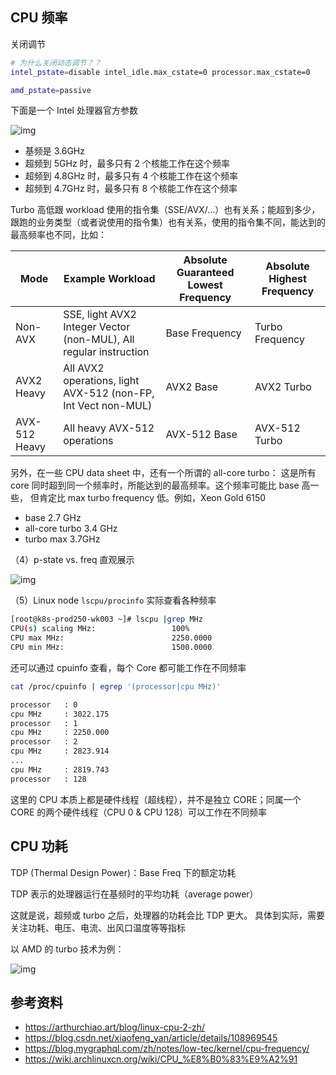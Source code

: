 ## CPU 频率

关闭调节

```bash
# 为什么关闭动态调节？？
intel_pstate=disable intel_idle.max_cstate=0 processor.max_cstate=0

amd_pstate=passive
```

下面是一个 Intel 处理器官方参数

![img](./.assets/CPU功耗与性能管理/i9-9900k-turbo-freq.png)

- 基频是 3.6GHz
- 超频到 5GHz 时，最多只有 2 个核能工作在这个频率
- 超频到 4.8GHz 时，最多只有 4 个核能工作在这个频率
- 超频到 4.7GHz 时，最多只有 8 个核能工作在这个频率

Turbo 高低跟 workload 使用的指令集（SSE/AVX/...）也有关系；能超到多少，跟跑的业务类型（或者说使用的指令集）也有关系，使用的指令集不同，能达到的最高频率也不同，比如：

| Mode          | Example Workload                                             | Absolute Guaranteed Lowest Frequency | Absolute Highest Frequency |
| ------------- | ------------------------------------------------------------ | ------------------------------------ | -------------------------- |
| Non-AVX       | SSE, light AVX2 Integer Vector (non-MUL), All regular instruction | Base Frequency                       | Turbo Frequency            |
| AVX2 Heavy    | All AVX2 operations, light AVX-512 (non-FP, Int Vect non-MUL) | AVX2 Base                            | AVX2 Turbo                 |
| AVX-512 Heavy | All heavy AVX-512 operations                                 | AVX-512 Base                         | AVX-512 Turbo              |

另外，在一些 CPU data sheet 中，还有一个所谓的 all-core turbo： 这是所有 core 同时超到同一个频率时，所能达到的最高频率。这个频率可能比 base 高一些， 但肯定比 max turbo frequency 低。例如，Xeon Gold 6150

- base 2.7 GHz
- all-core turbo 3.4 GHz
- turbo max 3.7GHz

（4）p-state vs. freq 直观展示

![img](./.assets/CPU功耗与性能管理/Intel-P-States.jpg)

（5）Linux node `lscpu/procinfo` 实际查看各种频率

``` bash
[root@k8s-prod250-wk003 ~]# lscpu |grep MHz
CPU(s) scaling MHz:                 100%
CPU max MHz:                        2250.0000
CPU min MHz:                        1500.0000
```

还可以通过 cpuinfo 查看，每个 Core 都可能工作在不同频率

```bash
cat /proc/cpuinfo | egrep '(processor|cpu MHz)'

processor	: 0
cpu MHz		: 3022.175
processor	: 1
cpu MHz		: 2250.000
processor	: 2
cpu MHz		: 2823.914
...
cpu MHz		: 2819.743
processor	: 128
```

这里的 CPU 本质上都是硬件线程（超线程），并不是独立 CORE；同属一个 CORE 的两个硬件线程（CPU 0 & CPU 128）可以工作在不同频率

## CPU 功耗

TDP (Thermal Design Power)：Base Freq 下的额定功耗

TDP 表示的处理器运行在基频时的平均功耗（average power）

这就是说，超频或 turbo 之后，处理器的功耗会比 TDP 更大。 具体到实际，需要关注功耗、电压、电流、出风口温度等等指标

以 AMD 的 turbo 技术为例：

![img](./.assets/CPU功耗与性能管理/AMD_PowerTune_Bonaire-20240906092439221.png)

## 参考资料

- <https://arthurchiao.art/blog/linux-cpu-2-zh/>
- <https://blog.csdn.net/xiaofeng_yan/article/details/108969545>
- <https://blog.mygraphql.com/zh/notes/low-tec/kernel/cpu-frequency/>
- <https://wiki.archlinuxcn.org/wiki/CPU_%E8%B0%83%E9%A2%91>
